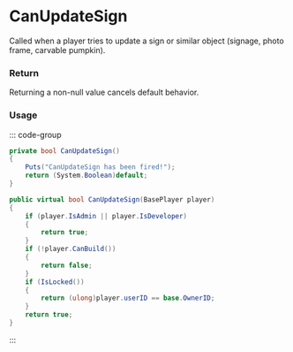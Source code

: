# CanUpdateSign
<Badge type="info" text="Player"/><Badge type="danger" text="Carbon Compatible"/><Badge type="warning" text="Oxide Compatible"/>
Called when a player tries to update a sign or similar object (signage, photo frame, carvable pumpkin).

### Return
Returning a non-null value cancels default behavior.

### Usage
::: code-group
```csharp [Example]
private bool CanUpdateSign()
{
	Puts("CanUpdateSign has been fired!");
	return (System.Boolean)default;
}
```
```csharp [Source — Assembly-CSharp @ CarvablePumpkin]
public virtual bool CanUpdateSign(BasePlayer player)
{
	if (player.IsAdmin || player.IsDeveloper)
	{
		return true;
	}
	if (!player.CanBuild())
	{
		return false;
	}
	if (IsLocked())
	{
		return (ulong)player.userID == base.OwnerID;
	}
	return true;
}

```
:::
